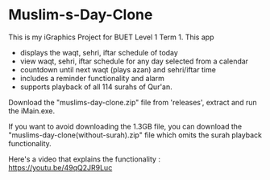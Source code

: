# Muslim-s-Day-Clone
This is my iGraphics Project for BUET Level 1 Term 1.
This app
- displays the waqt, sehri, iftar schedule of today
- view waqt, sehri, iftar schedule for any day selected from a calendar
- countdown until next waqt (plays azan) and sehri/iftar time
- includes a reminder functionality and alarm
- supports playback of all 114 surahs of Qur'an.

Download the "muslims-day-clone.zip" file from 'releases', extract and run the iMain.exe.

If you want to avoid downloading the 1.3GB file, you can download the "muslims-day-clone(without-surah).zip" file which omits the surah playback functionality.

Here's a video that explains the functionality : https://youtu.be/49qQ2JR9Luc
